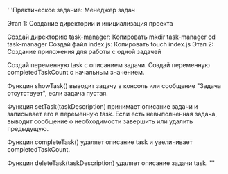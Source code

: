             
'''Практическое задание: Менеджер задач

Этап 1: Создание директории и инициализация проекта

Создай директорию task-manager: Копировать mkdir task-manager cd task-manager Создай файл index.js: Копировать touch index.js Этап 2: Создание приложения для работы с одной задачей

Создай переменную task с описанием задачи. Создай переменную completedTaskCount с начальным значением.

Функция showTask() выводит задачу в консоль или сообщение "Задача отсутствует", если задача пустая.

Функция setTask(taskDescription) принимает описание задачи и записывает его в переменную task. Если есть невыполненная задача, выводит сообщение о необходимости завершить или удалить предыдущую.

Функция completeTask() удаляет описание task и увеличивает completedTaskCount.

Функция deleteTask(taskDescription) удаляет описание задачи task. '''